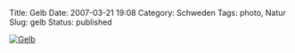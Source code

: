 Title: Gelb
Date: 2007-03-21 19:08
Category: Schweden
Tags: photo, Natur
Slug: gelb
Status: published

[![Gelb](/pic/gulablommor_s.jpg "Gelb")](/pic/gulablommor_l.jpg)

